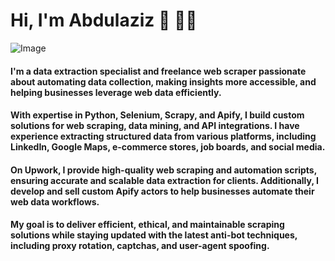 # Hi, I'm Abdulaziz 👋 👨‍💻
![Image](https://github.com/user-attachments/assets/19848629-3174-45ea-bf70-fcc3c9796d37)
#### I'm a data extraction specialist and freelance web scraper passionate about automating data collection, making insights more accessible, and helping businesses leverage web data efficiently.

#### With expertise in Python, Selenium, Scrapy, and Apify, I build custom solutions for web scraping, data mining, and API integrations. I have experience extracting structured data from various platforms, including LinkedIn, Google Maps, e-commerce stores, job boards, and social media.

#### On Upwork, I provide high-quality web scraping and automation scripts, ensuring accurate and scalable data extraction for clients. Additionally, I develop and sell custom Apify actors to help businesses automate their web data workflows.

#### My goal is to deliver efficient, ethical, and maintainable scraping solutions while staying updated with the latest anti-bot techniques, including proxy rotation, captchas, and user-agent spoofing.

